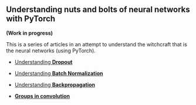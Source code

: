 ## Understanding nuts and bolts of neural networks with PyTorch

__(Work in progress)__

This is a series of articles in an attempt to understand the witchcraft that is the neural networks (using PyTorch).

* [Understanding __Dropout__](https://github.com/vinsis/understanding-neuralnetworks-pytorch/blob/master/dropout.md)

* [Understanding __Batch Normalization__](https://github.com/vinsis/understanding-neuralnetworks-pytorch/blob/master/batchnorm.md)

* [Understanding __Backpropagation__](https://github.com/vinsis/understanding-neuralnetworks-pytorch/blob/master/backprop.md)

* [__Groups in convolution__](https://github.com/vinsis/understanding-neuralnetworks-pytorch/blob/master/groups.md)
